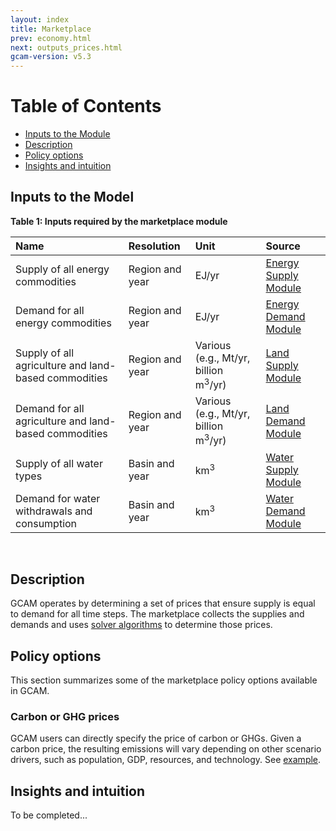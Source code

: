 ```yaml
---
layout: index
title: Marketplace
prev: economy.html
next: outputs_prices.html
gcam-version: v5.3 
---
```


# Table of Contents

- [Inputs to the Module](#inputs-to-the-module)
- [Description](#description)
- [Policy options](#policy-options)
- [Insights and intuition](#insights-and-intuition)

## Inputs to the Model
**Table 1: Inputs required by the marketplace module**

| Name | Resolution | Unit | Source |
| :--- | :--- | :--- | :--- |
| Supply of all energy commodities | Region and year  | EJ/yr | [Energy Supply Module](supply_energy.html) |
| Demand for all energy commodities | Region and year  | EJ/yr | [Energy Demand Module](demand_energy.html) |
| Supply of all agriculture and land-based commodities | Region and year  | Various (e.g., Mt/yr, billion m<sup>3</sup>/yr) | [Land Supply Module](supply_land.html) |
| Demand for all agriculture and land-based commodities | Region and year  | Various (e.g., Mt/yr, billion m<sup>3</sup>/yr) | [Land Demand Module](demand_land.html) |
| Supply of all water types | Basin and year  | km<sup>3</sup> | [Water Supply Module](supply_water.html) |
| Demand for water withdrawals and consumption | Basin and year  | km<sup>3</sup> | [Water Demand Module](demand_water.html) |

<br/>

## Description

GCAM operates by determining a set of prices that ensure supply is equal to demand for all time steps. The marketplace collects the supplies and demands and uses [solver algorithms](solver.html) to determine those prices.

## Policy options 

This section summarizes some of the marketplace policy options available in GCAM. 

### Carbon or GHG prices

GCAM users can directly specify the price of carbon or GHGs. Given a carbon price, the resulting emissions will vary depending on other scenario drivers, such as population, GDP, resources, and technology. See [example](policies_examples.html#carbon-price).

## Insights and intuition

To be completed...
